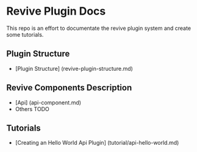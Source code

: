 Revive Plugin Docs
==================

This repo is an effort to documentate the revive plugin system and create some tutorials. 

## Plugin Structure

* [Plugin Structure] (revive-plugin-structure.md)

## Revive Components Description

* [Api] (api-component.md)
* Others TODO

## Tutorials

* [Creating an Hello World Api Plugin] (tutorial/api-hello-world.md)
